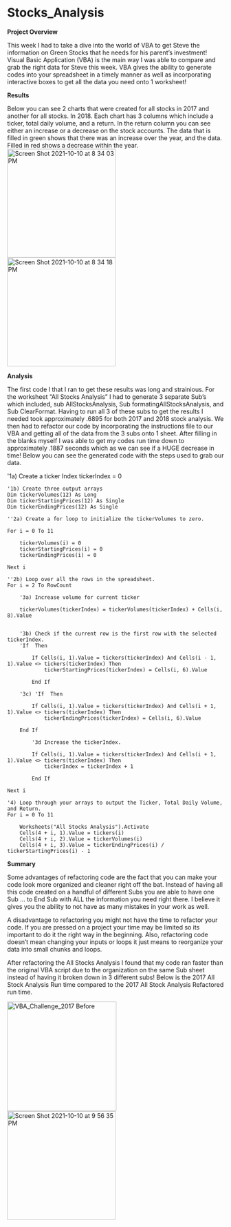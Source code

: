 # Stocks_Analysis

**Project Overview**

This week I had to take a dive into the world of VBA to get Steve the information on Green Stocks that he needs for his parent’s investment! Visual Basic Application (VBA) is the main way I was able to compare and grab the right data for Steve this week. VBA gives the ability to generate codes into your spreadsheet in a timely manner as well as incorporating interactive boxes to get all the data you need onto 1 worksheet!

**Results**

Below you can see 2 charts that were created for all stocks in 2017 and another for all stocks. In 2018. Each chart has 3 columns which include a ticker, total daily volume, and a return. In the return column you can see either an increase or a decrease on the stock accounts. The data that is filled in green shows that there was an increase over the year, and the data. Filled in red shows a decrease within the year. 
<img width="252" alt="Screen Shot 2021-10-10 at 8 34 03 PM" src="https://user-images.githubusercontent.com/91299616/136735062-bf757528-d6e6-4f4b-8683-188f28e2f061.png">
<img width="252" alt="Screen Shot 2021-10-10 at 8 34 18 PM" src="https://user-images.githubusercontent.com/91299616/136735068-5f8170cb-2117-45a4-a05b-5ec44cfff585.png">

**Analysis**

The first code I that I ran to get these results was long and strainious. For the worksheet “All Stocks Analysis” I had to generate 3 separate Sub’s which included, sub AllStocksAnalysis, Sub formatingAllStocksAnalysis, and Sub ClearFormat. Having to run all 3 of these subs to get the results I needed took approximately .6895 for both 2017 and 2018 stock analysis. 
We then had to refactor our code by incorporating the instructions file to our VBA and getting all of the data from the 3 subs onto 1 sheet. After filling in the blanks myself I was able to get my codes run time down to approximately .1887 seconds which as we can see if a HUGE decrease in time! Below you can see the generated code with the steps used to grab our data.

'1a) Create a ticker Index
    tickerIndex = 0

    '1b) Create three output arrays
    Dim tickerVolumes(12) As Long
    Dim tickerStartingPrices(12) As Single
    Dim tickerEndingPrices(12) As Single
    
    ''2a) Create a for loop to initialize the tickerVolumes to zero.
    
    For i = 0 To 11
    
        tickerVolumes(i) = 0
        tickerStartingPrices(i) = 0
        tickerEndingPrices(i) = 0
        
    Next i
        
    ''2b) Loop over all the rows in the spreadsheet.
    For i = 2 To RowCount
    
        '3a) Increase volume for current ticker
        
        tickerVolumes(tickerIndex) = tickerVolumes(tickerIndex) + Cells(i, 8).Value
        
        
        '3b) Check if the current row is the first row with the selected tickerIndex.
        'If  Then
            
            If Cells(i, 1).Value = tickers(tickerIndex) And Cells(i - 1, 1).Value <> tickers(tickerIndex) Then
                tickerStartingPrices(tickerIndex) = Cells(i, 6).Value
                
            End If
        
        '3c) 'If  Then
            
            If Cells(i, 1).Value = tickers(tickerIndex) And Cells(i + 1, 1).Value <> tickers(tickerIndex) Then
                tickerEndingPrices(tickerIndex) = Cells(i, 6).Value
        
        End If

            '3d Increase the tickerIndex.
            
            If Cells(i, 1).Value = tickers(tickerIndex) And Cells(i + 1, 1).Value <> tickers(tickerIndex) Then
                tickerIndex = tickerIndex + 1
            
            End If
    
    Next i
    
    '4) Loop through your arrays to output the Ticker, Total Daily Volume, and Return.
    For i = 0 To 11
        
        Worksheets("All Stocks Analysis").Activate
        Cells(4 + i, 1).Value = tickers(i)
        Cells(4 + i, 2).Value = tickerVolumes(i)
        Cells(4 + i, 3).Value = tickerEndingPrices(i) / tickerStartingPrices(i) - 1
        

**Summary**

Some advantages of refactoring code are the fact that you can make your code look more organized and cleaner right off the bat. Instead of having all this code created on a handful of different Subs you are able to have one Sub … to End Sub with ALL the information you need right there. I believe it gives you the ability to not have as many mistakes in your work as well. 

A disadvantage to refactoring you might not have the time to refactor your code. If you are pressed on a project your time may be limited so its important to do it the right way in the beginning. Also, refactoring code doesn’t mean changing your inputs or loops it just means to reorganize your data into small chunks and loops.

After refactoring the All Stocks Analysis I found that my code ran faster than the original VBA script due to the organization on the same Sub sheet instead of having it broken down in 3 different subs! Below is the 2017 All Stock Analysis Run time compared to the 2017 All Stock Analysis Refactored run time.

<img width="254" alt="VBA_Challenge_2017 Before" src="https://user-images.githubusercontent.com/91299616/136735342-c94cfebd-b656-4d40-84ce-b1c6643ad8a7.png">


<img width="252" alt="Screen Shot 2021-10-10 at 9 56 35 PM" src="https://user-images.githubusercontent.com/91299616/136735301-3287c8d3-c8c0-470d-932b-2a88418860ea.png">


